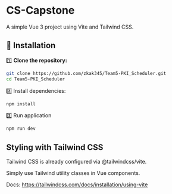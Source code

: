 # CS-Capstone
A simple Vue 3 project using Vite and Tailwind CSS.

## 🚀 Installation
1️⃣ **Clone the repository:**
```sh
git clone https://github.com/zkak345/Team5-PKI_Scheduler.git
cd Team5-PKI_Scheduler
```

2️⃣ Install dependencies:
```sh
npm install
```

3️⃣ Run application
```sh
npm run dev
```

## Styling with Tailwind CSS
Tailwind CSS is already configured via @tailwindcss/vite.

Simply use Tailwind utility classes in Vue components.

Docs: https://tailwindcss.com/docs/installation/using-vite
